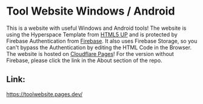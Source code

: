 # Tool Website Windows / Android

This is a website with useful Windows and Android tools! The website is using the Hyperspace Template from [HTML5 UP](http://html5up.net/) and is protected by Firebase Authentication from [Firebase](https://firebase.google.com/). It also uses Firebase Storage, so you can't bypass the Authentication by editing the HTML Code in the Browser. The website is hosted on [Cloudflare Pages](https://pages.cloudflare.com/)! For the version without Firebase, please click the link in the About section of the repo.

## Link: ##

https://toolwebsite.pages.dev/